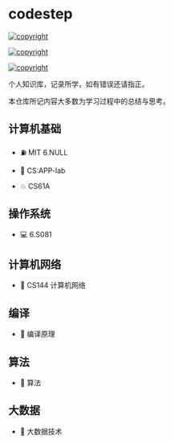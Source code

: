# codestep

<a href="https://weijiew.github.io/"><img src="https://img.shields.io/badge/blog-weijiew-blueviolet?style=for-the-badge&logo=vercel&color=6c5ce7" alt="copyright"/></a>

<a href="mailto:jiewei314@gmail.com"><img src="https://img.shields.io/badge/email-jiewei314@gmail.com-blueviolet?style=for-the-badge&logo=google&color=fd79a8" alt="copyright"/></a>


<a href="License: CC BY-SA 4.0"><img src="https://img.shields.io/github/license/weijiew/codestep?color=265ca2&labelColor=212c42)](http://creativecommons.org/licenses/by-sa/4.0/" alt="copyright"/></a>

个人知识库，记录所学，如有错误还请指正。

本仓库所记内容大多数为学习过程中的总结与思考。

## 计算机基础

- ⛽ MIT 6.NULL

- 🥞 CS:APP-lab

- 💥 CS61A 

## 操作系统

- 💻 6.S081

## 计算机网络

- 🍋 CS144 计算机网络 

## 编译

- 🐉 编译原理 

## 算法

- 🚀 算法

## 大数据

- 🐘 大数据技术
